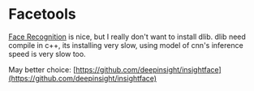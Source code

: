 # Facetools

[Face Recognition](https://github.com/ageitgey/face_recognition) is nice, but I really don't want to install dlib.
dlib need compile in c++, its installing very slow, using model of cnn's inference speed is very slow too.

May better choice: [https://github.com/deepinsight/insightface](https://github.com/deepinsight/insightface)
